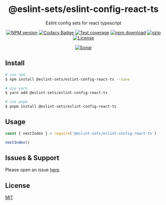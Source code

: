 <div style="text-align: center;" align="center">

# @eslint-sets/eslint-config-react-ts

Eslint config sets for react typescript

[![NPM version][npm-image]][npm-url]
[![Codacy Badge][codacy-image]][codacy-url]
[![Test coverage][codecov-image]][codecov-url]
[![npm download][download-image]][download-url]
[![gzip][gzip-image]][gzip-url]
[![License][license-image]][license-url]

[![Sonar][sonar-image]][sonar-url]

</div>

## Install

```bash
# use npm
$ npm install @eslint-sets/eslint-config-react-ts --save

# use yarn
$ yarn add @eslint-sets/eslint-config-react-ts

# use pnpm
$ pnpm install @eslint-sets/eslint-config-react-ts
```

## Usage

```js
const { nextIndex } = require('@eslint-sets/eslint-config-react-ts')

nextIndex()
```

## Issues & Support

Please open an issue [here](https://github.com/saqqdy/@eslint-sets/eslint-config-react-ts/issues).

## License

[MIT](LICENSE)

[npm-image]: https://img.shields.io/npm/v/@eslint-sets/eslint-config-react-ts.svg?style=flat-square
[npm-url]: https://npmjs.org/package/@eslint-sets/eslint-config-react-ts
[codacy-image]: https://app.codacy.com/project/badge/Grade/f70d4880e4ad4f40aa970eb9ee9d0696
[codacy-url]: https://www.codacy.com/gh/saqqdy/@eslint-sets/eslint-config-react-ts/dashboard?utm_source=github.com&utm_medium=referral&utm_content=saqqdy/@eslint-sets/eslint-config-react-ts&utm_campaign=Badge_Grade
[codecov-image]: https://img.shields.io/codecov/c/github/saqqdy/@eslint-sets/eslint-config-react-ts.svg?style=flat-square
[codecov-url]: https://codecov.io/github/saqqdy/@eslint-sets/eslint-config-react-ts?branch=master
[download-image]: https://img.shields.io/npm/dm/@eslint-sets/eslint-config-react-ts.svg?style=flat-square
[download-url]: https://npmjs.org/package/@eslint-sets/eslint-config-react-ts
[gzip-image]: http://img.badgesize.io/https://unpkg.com/@eslint-sets/eslint-config-react-ts/index.cjs?compression=gzip&label=gzip%20size:%20JS
[gzip-url]: http://img.badgesize.io/https://unpkg.com/@eslint-sets/eslint-config-react-ts/index.cjs?compression=gzip&label=gzip%20size:%20JS
[license-image]: https://img.shields.io/badge/License-MIT-blue.svg
[license-url]: LICENSE
[sonar-image]: https://sonarcloud.io/api/project_badges/quality_gate?project=saqqdy_@eslint-sets/eslint-config-react-ts
[sonar-url]: https://sonarcloud.io/dashboard?id=saqqdy_@eslint-sets/eslint-config-react-ts

